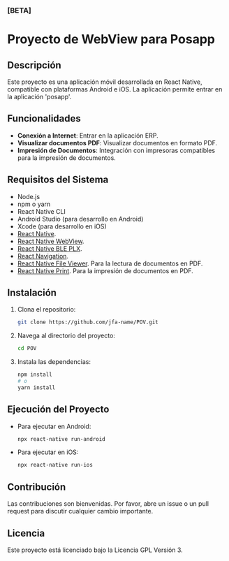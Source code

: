 ### [BETA]
# Proyecto de WebView para Posapp

## Descripción
Este proyecto es una aplicación móvil desarrollada en React Native, compatible con plataformas Android e iOS. La aplicación permite entrar en la aplicación 'posapp'.

## Funcionalidades
- **Conexión a Internet**: Entrar en la aplicación ERP.
- **Visualizar documentos PDF**: Visualizar documentos en formato PDF.
- **Impresión de Documentos**: Integración con impresoras compatibles para la impresión de documentos.

## Requisitos del Sistema
- Node.js
- npm o yarn
- React Native CLI
- Android Studio (para desarrollo en Android)
- Xcode (para desarrollo en iOS)
- [React Native](https://github.com/facebook/react-native).
- [React Native WebView](https://github.com/react-native-webview/react-native-webview).
- [React Native BLE PLX](https://github.com/dotintent/react-native-ble-plx).
- [React Navigation](https://github.com/react-navigation/react-navigation).
- [React Native File Viewer](https://github.com/vinzscam/react-native-file-viewer). Para la lectura de documentos en PDF.
- [React Native Print](https://github.com/christopherdro/react-native-print). Para la impresión de documentos en PDF.

## Instalación
1. Clona el repositorio:
    ```sh
    git clone https://github.com/jfa-name/POV.git
    ```
2. Navega al directorio del proyecto:
    ```sh
    cd POV
    ```
3. Instala las dependencias:
    ```sh
    npm install
    # o
    yarn install
    ```

## Ejecución del Proyecto
- Para ejecutar en Android:
    ```sh
    npx react-native run-android
    ```
- Para ejecutar en iOS:
    ```sh
    npx react-native run-ios
    ```

## Contribución
Las contribuciones son bienvenidas. Por favor, abre un issue o un pull request para discutir cualquier cambio importante.

## Licencia
Este proyecto está licenciado bajo la Licencia GPL Versión 3.
